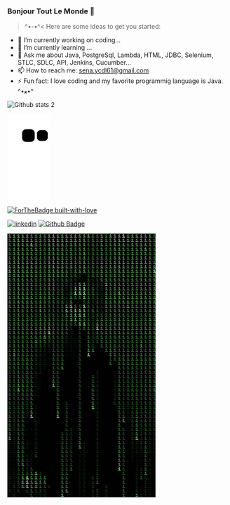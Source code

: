 ### Bonjour Tout Le Monde 👋
>^•-•^<
Here are some ideas to get you started:

- 🔭 I’m currently working on coding...
- 🌱 I’m currently learning ...
- 💬 Ask me about Java, PostgreSql, Lambda, HTML, JDBC, Selenium, STLC, SDLC, API, Jenkins, Cucumber...
- 📫 How to reach me: sena.ycdl61@gmail.com
- ⚡ Fun fact: I love coding and my favorite programmig language is Java.
^•ﻌ•^





![Github stats 2](https://github-readme-stats.vercel.app/api?username=SenaYcdl&show_icons=true&theme=jolly)


![snake gif](https://github.com/SenaYcdl/SenaYcdl/blob/output/github-contribution-grid-snake.svg)


[![ForTheBadge built-with-love](http://ForTheBadge.com/images/badges/built-with-love.svg)](https://GitHub.com/Naereen/)

[![linkedin](https://img.shields.io/badge/Linkedin-000000?style=for-the-badge&logo=Linkedin&logoColor=white)](https://www.linkedin.com/in/sena-y%C3%BCcedal-98785a233/)
[![Github Badge](https://img.shields.io/badge/-Github-000?style=quare&labelColor=000&logo=Github&logoColor=white&link=link)](link) 

![Alt Text](https://github.com/SenaYcdl/SenaYcdl/blob/main/7fdce2dc9307aff4f5acb88cc06b5904.gif)


